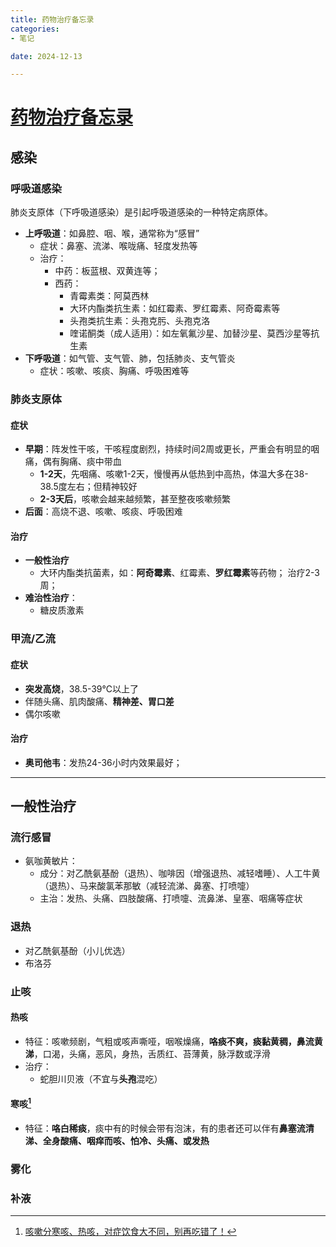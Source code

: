 ```yaml
---
title: 药物治疗备忘录
categories:
- 笔记

date: 2024-12-13

---
```


# [药物治疗备忘录](https://github.com/chinobing/chinobing.github.io/issues/20)

## 感染
### 呼吸道感染
肺炎支原体（下呼吸道感染）是引起呼吸道感染的一种特定病原体。

- **上呼吸道**：如鼻腔、咽、喉，通常称为“感冒”
  - 症状：鼻塞、流涕、喉咙痛、轻度发热等
  - 治疗：
    - 中药：板蓝根、双黄连等；
    - 西药：
      - 青霉素类：阿莫西林
      - 大环内酯类抗生素：如红霉素、罗红霉素、阿奇霉素等
      - 头孢类抗生素：头孢克肟、头孢克洛
      - 喹诺酮类（成人适用）：如左氧氟沙星、加替沙星、莫西沙星等抗生素
- **下呼吸道**：如气管、支气管、肺，包括肺炎、支气管炎
  - 症状：咳嗽、咳痰、胸痛、呼吸困难等

### 肺炎支原体
#### 症状
- **早期**：阵发性干咳，干咳程度剧烈，持续时间2周或更长，严重会有明显的咽痛，偶有胸痛、痰中带血
  - **1-2天**，先咽痛、咳嗽1-2天，慢慢再从低热到中高热，体温大多在38-38.5度左右；但精神较好
  - **2-3天后**，咳嗽会越来越频繁，甚至整夜咳嗽频繁
- **后面**：高烧不退、咳嗽、咳痰、呼吸困难
#### 治疗
- **一般性治疗**
  - 大环内酯类抗菌素，如：**阿奇霉素**、红霉素、**罗红霉素**等药物； 治疗2-3周；
- **难治性治疗**：
  - 糖皮质激素

### 甲流/乙流
#### 症状
- **突发高烧**，38.5-39℃以上了
- 伴随头痛、肌肉酸痛、**精神差、胃口差**
- 偶尔咳嗽
#### 治疗
- **奥司他韦**：发热24-36小时内效果最好；
---

## 一般性治疗
### 流行感冒
- 氨咖黄敏片：
  - 成分：对乙酰氨基酚（退热）、咖啡因（增强退热、减轻嗜睡）、人工牛黄（退热）、马来酸氯苯那敏（减轻流涕、鼻塞、打喷嚏）
  - 主治：发热、头痛、四肢酸痛、打喷嚏、流鼻涕、皇塞、咽痛等症状
### 退热
- 对乙酰氨基酚（小儿优选）
- 布洛芬
### 止咳
#### 热咳
- 特征：咳嗽频剧，气粗或咳声嘶哑，咽喉燥痛，**咯痰不爽，痰黏黄稠，鼻流黄涕**，口渴，头痛，恶风，身热，舌质红、苔薄黄，脉浮数或浮滑
- 治疗：
  - 蛇胆川贝液（不宜与**头孢**混吃）
#### 寒咳[^寒咳]
- 特征：**咯白稀痰**，痰中有的时候会带有泡沫，有的患者还可以伴有**鼻塞流清涕、全身酸痛、咽痒而咳、怕冷、头痛、或发热**
### 雾化
### 补液



[^寒咳]:  [咳嗽分寒咳、热咳，对症饮食大不同，别再吃错了！](https://mp.weixin.qq.com/s/2jmSal-4JM-q5zkHakIudQ) 